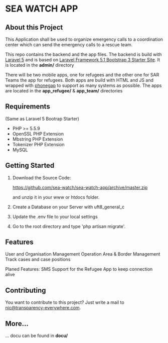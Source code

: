 SEA WATCH APP
===================

About this Project
---------------------
This Application shall be used to organize emergency calls to a coordination center which can send the emergency calls to a rescue team.

This repo contains the backend and the app files.
The backend is build with [Laravel 5](https://github.com/laravel/laravel) and is based on [Laravel Framework 5.1 Bootstrap 3 Starter Site](https://github.com/mrakodol/Laravel-5-Bootstrap-3-Starter-Site).
It is located in the **admin/** directory

There will be two mobile apps, one for refugees and the other one for SAR Teams the app for refugees. Both apps are build with HTML and JS and wrapped with [phonegap](phonegap.com/) to support as many systems as possible. The apps are located in the **app_refugee/** & **app_team/** directories


Requirements
----------------
(Same as Laravel 5 Bootrap Starter)

- PHP >= 5.5.9
- OpenSSL PHP Extension
- Mbstring PHP Extension
- Tokenizer PHP Extension
- MySQL



Getting Started
------------------

1. Download the Source Code:

    https://github.com/sea-watch/sea-watch-app/archive/master.zip

	and unzip it in your www or htdocs folder.

2. Create a Database on your Server with uft8_general_c

3. Update the .env file to your local settings

3. Go to the root directory and type 'php artisan migrate'.



Features
----------
User and Organisation Management
Operation Area & Border Management
Track cases and case positions

Planed Features:
SMS Support for the Refugee App to keep connection alive







Contributing
---------------

You want to contribute to this project? Just write a mail to nic@transparency-everywhere.com. 



More...
--------
... docu can be found in **docu/**